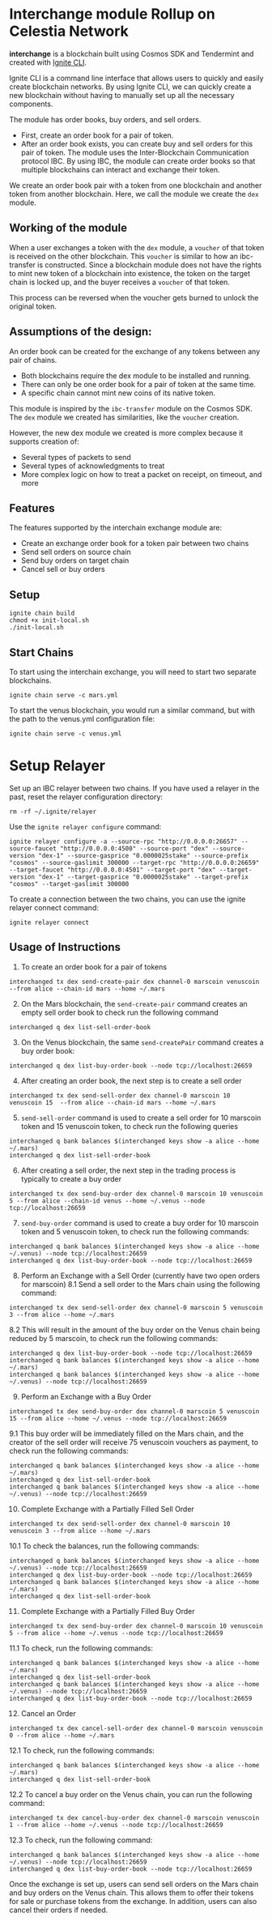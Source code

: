 # Interchange module Rollup on Celestia Network
**interchange** is a blockchain built using Cosmos SDK and Tendermint and created with [Ignite CLI](https://ignite.com/cli).

Ignite CLI is a command line interface that allows users to quickly and easily create blockchain networks. By using Ignite CLI, we can quickly create a new blockchain without having to manually set up all the necessary components.

The module has order books, buy orders, and sell orders.

- First, create an order book for a pair of token.
- After an order book exists, you can create buy and sell orders for this pair of token.
The module uses the Inter-Blockchain Communication protocol IBC. By using IBC, the module can create order books so that multiple blockchains can interact and exchange their token.

We create an order book pair with a token from one blockchain and another token from another blockchain. Here, we call the module we create the `dex` module.

## Working of the module
When a user exchanges a token with the `dex` module, a `voucher` of that token is received on the other blockchain. This `voucher` is similar to how an ibc-transfer is constructed. Since a blockchain module does not have the rights to mint new token of a blockchain into existence, the token on the target chain is locked up, and the buyer receives a `voucher` of that token.

This process can be reversed when the voucher gets burned to unlock the original token.

## Assumptions of the design:

An order book can be created for the exchange of any tokens between any pair of chains.

- Both blockchains require the dex module to be installed and running.
- There can only be one order book for a pair of token at the same time.
- A specific chain cannot mint new coins of its native token.

This module is inspired by the `ibc-transfer` module on the Cosmos SDK. The `dex` module we created has similarities, like the `voucher` creation.

However, the new dex module we created is more complex because it supports creation of:

- Several types of packets to send
- Several types of acknowledgments to treat
- More complex logic on how to treat a packet on receipt, on timeout, and more

## Features
The features supported by the interchain exchange module are:

- Create an exchange order book for a token pair between two chains
- Send sell orders on source chain
- Send buy orders on target chain
- Cancel sell or buy orders

## Setup

```
ignite chain build
chmod +x init-local.sh
./init-local.sh
```

## Start Chains
To start using the interchain exchange, you will need to start two separate blockchains.
```
ignite chain serve -c mars.yml
```
To start the venus blockchain, you would run a similar command, but with the path to the venus.yml configuration file:
```
ignite chain serve -c venus.yml
```

# Setup Relayer
Set up an IBC relayer between two chains. If you have used a relayer in the past, reset the relayer configuration directory:
```
rm -rf ~/.ignite/relayer
```
Use the `ignite relayer configure` command:
```
ignite relayer configure -a --source-rpc "http://0.0.0.0:26657" --source-faucet "http://0.0.0.0:4500" --source-port "dex" --source-version "dex-1" --source-gasprice "0.0000025stake" --source-prefix "cosmos" --source-gaslimit 300000 --target-rpc "http://0.0.0.0:26659" --target-faucet "http://0.0.0.0:4501" --target-port "dex" --target-version "dex-1" --target-gasprice "0.0000025stake" --target-prefix "cosmos" --target-gaslimit 300000
```
To create a connection between the two chains, you can use the ignite relayer connect command:
```
ignite relayer connect
```

## Usage of Instructions
1. To create an order book for a pair of tokens
```
interchanged tx dex send-create-pair dex channel-0 marscoin venuscoin --from alice --chain-id mars --home ~/.mars
```
2. On the Mars blockchain, the `send-create-pair` command creates an empty sell order book to check run the following command
```
interchanged q dex list-sell-order-book
```
3. On the Venus blockchain, the same `send-createPair` command creates a buy order book:
```
interchanged q dex list-buy-order-book --node tcp://localhost:26659
```
4. After creating an order book, the next step is to create a sell order
```
interchanged tx dex send-sell-order dex channel-0 marscoin 10 venuscoin 15  --from alice --chain-id mars --home ~/.mars
```
5. `send-sell-order` command is used to create a sell order for 10 marscoin token and 15 venuscoin token, to check run the following queries
```
interchanged q bank balances $(interchanged keys show -a alice --home ~/.mars)
interchanged q dex list-sell-order-book
```
6. After creating a sell order, the next step in the trading process is typically to create a buy order
```
interchanged tx dex send-buy-order dex channel-0 marscoin 10 venuscoin 5 --from alice --chain-id venus --home ~/.venus --node tcp://localhost:26659
```
7. `send-buy-order` command is used to create a buy order for 10 marscoin token and 5 venuscoin token, to check run the following commands:
```
interchanged q bank balances $(interchanged keys show -a alice --home ~/.venus) --node tcp://localhost:26659
interchanged q dex list-buy-order-book --node tcp://localhost:26659
```
8. Perform an Exchange with a Sell Order (currently have two open orders for marscoin)
8.1 Send a sell order to the Mars chain using the following command:
```
interchanged tx dex send-sell-order dex channel-0 marscoin 5 venuscoin 3 --from alice --home ~/.mars
```
8.2 This will result in the amount of the buy order on the Venus chain being reduced by 5 marscoin, to check run the following commands:
```
interchanged q dex list-buy-order-book --node tcp://localhost:26659
interchanged q bank balances $(interchanged keys show -a alice --home ~/.mars)
interchanged q bank balances $(interchanged keys show -a alice --home ~/.venus) --node tcp://localhost:26659
```
9. Perform an Exchange with a Buy Order
```
interchanged tx dex send-buy-order dex channel-0 marscoin 5 venuscoin 15 --from alice --home ~/.venus --node tcp://localhost:26659
```
9.1 This buy order will be immediately filled on the Mars chain, and the creator of the sell order will receive 75 venuscoin vouchers as payment, to check run the following commands:
```
interchanged q bank balances $(interchanged keys show -a alice --home ~/.mars)
interchanged q dex list-sell-order-book
interchanged q bank balances $(interchanged keys show -a alice --home ~/.venus) --node tcp://localhost:26659
```
10. Complete Exchange with a Partially Filled Sell Order
```
interchanged tx dex send-sell-order dex channel-0 marscoin 10 venuscoin 3 --from alice --home ~/.mars
```
10.1 To check the balances, run the following commands:
```
interchanged q bank balances $(interchanged keys show -a alice --home ~/.venus) --node tcp://localhost:26659
interchanged q dex list-buy-order-book --node tcp://localhost:26659
interchanged q bank balances $(interchanged keys show -a alice --home ~/.mars)
interchanged q dex list-sell-order-book
```
11. Complete Exchange with a Partially Filled Buy Order
```
interchanged tx dex send-buy-order dex channel-0 marscoin 10 venuscoin 5 --from alice --home ~/.venus --node tcp://localhost:26659
```
11.1 To check, run the following commands:
```
interchanged q bank balances $(interchanged keys show -a alice --home ~/.mars)
interchanged q dex list-sell-order-book
interchanged q bank balances $(interchanged keys show -a alice --home ~/.venus) --node tcp://localhost:26659
interchanged q dex list-buy-order-book --node tcp://localhost:26659
```
12. Cancel an Order
```
interchanged tx dex cancel-sell-order dex channel-0 marscoin venuscoin 0 --from alice --home ~/.mars
```
12.1 To check, run the following commands:
```
interchanged q bank balances $(interchanged keys show -a alice --home ~/.mars) 
interchanged q dex list-sell-order-book
```
12.2 To cancel a buy order on the Venus chain, you can run the following command:
```
interchanged tx dex cancel-buy-order dex channel-0 marscoin venuscoin 1 --from alice --home ~/.venus --node tcp://localhost:26659
```
12.3 To check, run the following command:
```
interchanged q bank balances $(interchanged keys show -a alice --home ~/.venus) --node tcp://localhost:26659
interchanged q dex list-buy-order-book --node tcp://localhost:26659
```

Once the exchange is set up, users can send sell orders on the Mars chain and buy orders on the Venus chain. This allows them to offer their tokens for sale or purchase tokens from the exchange. In addition, users can also cancel their orders if needed.
